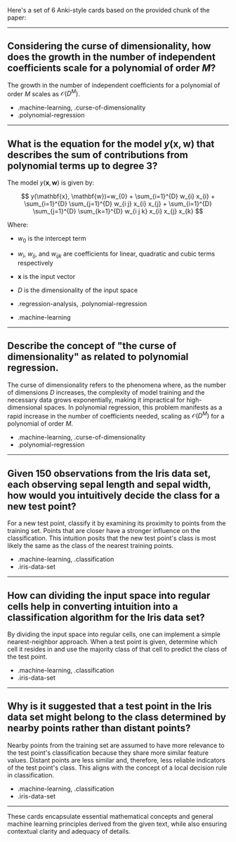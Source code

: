 Here's a set of 6 Anki-style cards based on the provided chunk of the paper:

---

## Considering the curse of dimensionality, how does the growth in the number of independent coefficients scale for a polynomial of order $M$?

The growth in the number of independent coefficients for a polynomial of order $M$ scales as $\mathcal{O}\left( D^{M} \right)$.

- .machine-learning, .curse-of-dimensionality
- .polynomial-regression

---

## What is the equation for the model $y(\mathbf{x}, \mathbf{w})$ that describes the sum of contributions from polynomial terms up to degree 3?

The model $y(\mathbf{x}, \mathbf{w})$ is given by:

$$
y(\mathbf{x}, \mathbf{w})=w_{0} + \sum_{i=1}^{D} w_{i} x_{i} + \sum_{i=1}^{D} \sum_{j=1}^{D} w_{i j} x_{i} x_{j} + \sum_{i=1}^{D} \sum_{j=1}^{D} \sum_{k=1}^{D} w_{i j k} x_{i} x_{j} x_{k}
$$

Where:
- $w_0$ is the intercept term
- $w_i$, $w_{ij}$, and $w_{ijk}$ are coefficients for linear, quadratic and cubic terms respectively
- $\mathbf{x}$ is the input vector
- $D$ is the dimensionality of the input space

- .regression-analysis, .polynomial-regression 
- .machine-learning

---

## Describe the concept of "the curse of dimensionality" as related to polynomial regression.

The curse of dimensionality refers to the phenomena where, as the number of dimensions $D$ increases, the complexity of model training and the necessary data grows exponentially, making it impractical for high-dimensional spaces. In polynomial regression, this problem manifests as a rapid increase in the number of coefficients needed, scaling as $\mathcal{O}(D^{M})$ for a polynomial of order $M$.

- .machine-learning, .curse-of-dimensionality
- .polynomial-regression

---

## Given 150 observations from the Iris data set, each observing sepal length and sepal width, how would you intuitively decide the class for a new test point?

For a new test point, classify it by examining its proximity to points from the training set. Points that are closer have a stronger influence on the classification. This intuition posits that the new test point's class is most likely the same as the class of the nearest training points.

- .machine-learning, .classification
- .iris-data-set

---

## How can dividing the input space into regular cells help in converting intuition into a classification algorithm for the Iris data set?

By dividing the input space into regular cells, one can implement a simple nearest-neighbor approach. When a test point is given, determine which cell it resides in and use the majority class of that cell to predict the class of the test point.

- .machine-learning, .classification
- .iris-data-set

---

## Why is it suggested that a test point in the Iris data set might belong to the class determined by nearby points rather than distant points?

Nearby points from the training set are assumed to have more relevance to the test point's classification because they share more similar feature values. Distant points are less similar and, therefore, less reliable indicators of the test point's class. This aligns with the concept of a local decision rule in classification.

- .machine-learning, .classification
- .iris-data-set

---

These cards encapsulate essential mathematical concepts and general machine learning principles derived from the given text, while also ensuring contextual clarity and adequacy of details.